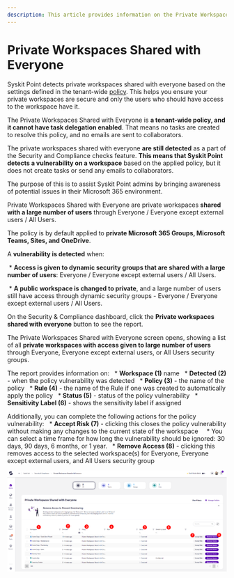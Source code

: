 ```yaml
---
description: This article provides information on the Private Workspaces Shared with Everyone report.
---
```


# Private Workspaces Shared with Everyone

Syskit Point detects private workspaces shared with everyone based on the settings defined in the tenant-wide [policy](../automated-workflows/private-workspaces-shared-with-everyone-admin.md). This helps you ensure your private workspaces are secure and only the users who should have access to the workspace have it. 

The Private Workspaces Shared with Everyone is **a tenant-wide policy, and it cannot have task delegation enabled**. That means no tasks are created to resolve this policy, and no emails are sent to collaborators.

The private workspaces shared with everyone **are still detected** as a part of the Security and Compliance checks feature. **This means that Syskit Point detects a vulnerability on a workspace** based on the applied policy, but it does not create tasks or send any emails to collaborators. 

The purpose of this is to assist Syskit Point admins by
bringing awareness of potential issues in their Microsoft 365 environment. 

Private Workspaces Shared with Everyone are private workspaces **shared with a large number of users** through Everyone / Everyone except external users / All Users. 

The policy is by default applied to **private Microsoft 365 Groups, Microsoft Teams, Sites, and OneDrive**. 

A **vulnerability is detected** when:

 * **Access is given to dynamic security groups that are shared with a large number of users**: Everyone / Everyone except external users / All Users. 

 * **A public workspace is changed to private**, and a large number of users still have access through dynamic security groups - Everyone / Everyone except external users / All Users.

On the Security & Compliance dashboard, click the **Private workspaces shared with everyone** button to see the report.

The Private Workspaces Shared with Everyone screen opens, showing a list of all **private workspaces with access given to large number of users** through Everyone, Everyone except external users, or All Users security groups.

The report provides information on:
  * **Workspace (1)** name
  * **Detected (2)** - when the policy vulnerability was detected
  * **Policy (3)** - the name of the policy
  * **Rule (4)** - the name of the Rule if one was created to automatically apply the policy
  * **Status (5)** - status of the policy vulnerability
  * **Sensitivity Label (6)** - shows the sensitivity label if assigned

Additionally, you can complete the following actions for the policy vulnerability:
  * **Accept Risk (7)** - clicking this closes the policy vulnerability without making any changes to the current state of the workspace 
    * You can select a time frame for how long the vulnerability should be ignored: 30 days, 90 days, 6 months, or 1 year. 
  * **Remove Access (8)** - clicking this removes access to the selected workspace(s) for Everyone, Everyone except external users, and All Users security group

![Private Workspaces Shared with Everyone](../../.gitbook/assets/security-compliance-checks-private-workspaces-everyone.png)
